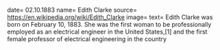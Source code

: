 date= 02.10.1883
name= Edith Clarke
source= https://en.wikipedia.org/wiki/Edith_Clarke
image= 
text= Edith Clarke was born on February 10, 1883. She was the first woman to be professionally employed as an electrical engineer in the United States,[1] and the first female professor of electrical engineering in the country
